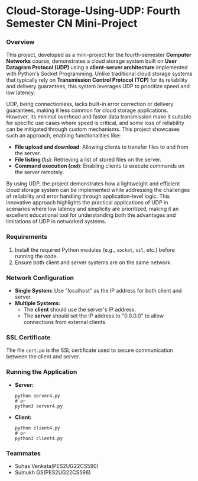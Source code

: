 
# Cloud-Storage-Using-UDP: Fourth Semester CN Mini-Project

### Overview
This project, developed as a mini-project for the fourth-semester **Computer Networks** course, demonstrates a cloud storage system built on **User Datagram Protocol (UDP)** using a **client-server architecture** implemented with Python's Socket Programming. Unlike traditional cloud storage systems that typically rely on **Transmission Control Protocol (TCP)** for its reliability and delivery guarantees, this system leverages UDP to prioritize speed and low latency.

UDP, being connectionless, lacks built-in error correction or delivery guarantees, making it less common for cloud storage applications. However, its minimal overhead and faster data transmission make it suitable for specific use cases where speed is critical, and some loss of reliability can be mitigated through custom mechanisms. This project showcases such an approach, enabling functionalities like:
- **File upload and download**: Allowing clients to transfer files to and from the server.
- **File listing (`ls`)**: Retrieving a list of stored files on the server.
- **Command execution (`cmd`)**: Enabling clients to execute commands on the server remotely.

By using UDP, the project demonstrates how a lightweight and efficient cloud storage system can be implemented while addressing the challenges of reliability and error handling through application-level logic. This innovative approach highlights the practical applications of UDP in scenarios where low latency and simplicity are prioritized, making it an excellent educational tool for understanding both the advantages and limitations of UDP in networked systems.


### Requirements
1. Install the required Python modules (e.g., `socket`, `ssl`, etc.) before running the code.
2. Ensure both client and server systems are on the same network.

### Network Configuration
- **Single System:** Use "localhost" as the IP address for both client and server.
- **Multiple Systems:**
   - The **client** should use the server's IP address.
   - The **server** should set the IP address to "0.0.0.0" to allow connections from external clients.

### SSL Certificate
The file `cert.pm` is the SSL certificate used to secure communication between the client and server.

### Running the Application

- **Server:**
   ```shell
   python server4.py
   # or
   python3 server4.py
   ```

- **Client:**
   ```shell
   python client4.py
   # or
   python3 client4.py
   ```

### Teammates

- Suhas Venkata(PES2UG22CS590)
- Sumukh GS(PES2UG22CS596)

